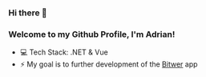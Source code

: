 ### Hi there 👋
### Welcome to my Github Profile, I'm Adrian!
- 💻 Tech Stack: .NET & Vue
- ⚡ My goal is to further development of the [Bitwer](https://github.com/enzonzee/bitwer-app) app

